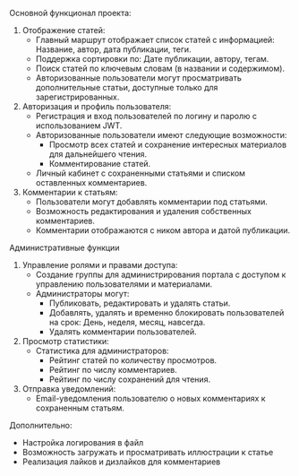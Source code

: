 Основной функционал проекта:
  1) Отображение статей:
     - Главный маршрут отображает список статей с информацией: Название, автор, дата публикации, теги.
     - Поддержка сортировки по: Дате публикации, автору, тегам.
     - Поиск статей по ключевым словам (в названии и содержимом).
     - Авторизованные пользователи могут просматривать дополнительные статьи, доступные только для зарегистрированных.
  2) Авторизация и профиль пользователя:
     - Регистрация и вход пользователей по логину и паролю с использованием JWT.
     - Авторизованные пользователи имеют следующие возможности:
        - Просмотр всех статей и сохранение интересных материалов для дальнейшего чтения.
        - Комментирование статей.
     - Личный кабинет с сохраненными статьями и списком оставленных комментариев.
  3) Комментарии к статьям:
     - Пользователи могут добавлять комментарии под статьями.
     - Возможность редактирования и удаления собственных комментариев.
     - Комментарии отображаются с ником автора и датой публикации.
     
Административные функции
  1) Управление ролями и правами доступа:
     - Создание группы для администрирования портала с доступом к управлению пользователями и материалами.
     - Администраторы могут:
        - Публиковать, редактировать и удалять статьи.
        - Добавлять, удалять и временно блокировать пользователей на срок: День, неделя, месяц, навсегда.
        - Удалять комментарии пользователей.
  3) Просмотр статистики:
     - Статистика для администраторов:
        - Рейтинг статей по количеству просмотров.
        - Рейтинг по числу комментариев.
        - Рейтинг по числу сохранений для чтения.
  5) Отправка уведомлений:
     - Email-уведомления пользователю о новых комментариях к сохраненным статьям.

Дополнительно:
- Настройка логирования в файл
- Возможность загружать и просматривать иллюстрации к статье
- Реализация лайков и дизлайков для комментариев
